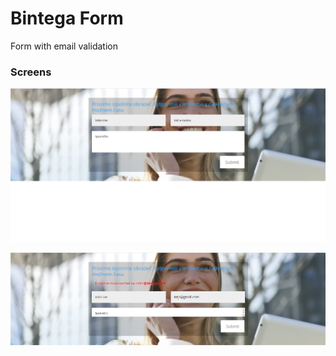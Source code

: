 # Bintega Form

Form with email validation

### Screens
![Main screen](https://github.com/NejcPivec/bintega/blob/master/screens/bintega-mainScreen.png)

![Error screen](https://github.com/NejcPivec/bintega/blob/master/screens/bintega_narobe.png)
